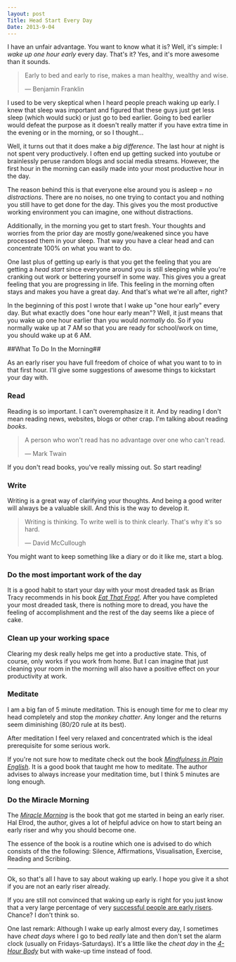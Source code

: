 ```yaml
---
layout: post
Title: Head Start Every Day
Date: 2013-9-04
---
```

I have an unfair advantage. You want to know what it is? Well, it's simple: I *wake up one hour early* every day. That's it? Yes, and it's more awesome than it sounds.

> Early to bed and early to rise, makes a man healthy, wealthy and wise. 
>
> — Benjamin Franklin

I used to be very skeptical when I heard people preach waking up early. I knew that sleep was important and figured that these guys just get less sleep (which would suck) or just go to bed earlier. Going to bed earlier would defeat the purpose as it doesn't really matter if you have extra time in the evening or in the morning, or so I thought...

Well, it turns out that it does make a *big difference*. The last hour at night is not spent very productively. I often end up getting sucked into youtube or brainlessly peruse random blogs and social media streams. However, the first hour in the morning can easily made into your most productive hour in the day.

The reason behind this is that everyone else around you is asleep = *no distractions*. There are no noises, no one trying to contact you and nothing you still have to get done for the day. This gives you the most productive working environment you can imagine, one without distractions.

Additionally, in the morning you get to start fresh. Your thoughts and worries from the prior day are mostly gone/weakened since you have processed them in your sleep. That way you have a clear head and can concentrate 100% on what you want to do.

One last plus of getting up early is that you get the feeling that you are getting a *head start* since everyone around you is still sleeping while you're cranking out work or bettering yourself in some way. This gives you a great feeling that you are progressing in life. This feeling in the morning often stays and makes you have a great day. And that's what we're all after, right?

In the beginning of this post I wrote that I wake up "one hour early" every day. But what exactly does "one hour early mean"? Well, it just means that you wake up one hour earlier than you would *normally* do. So if you normally wake up at 7 AM so that you are ready for school/work on time, you should wake up at 6 AM. 

##What To Do In the Morning##

As an early riser you have full freedom of choice of what you want to to in that first hour. I'll give some suggestions of awesome things to kickstart your day with.

### Read

Reading is so important. I can't overemphasize it it. And by reading I don't mean reading news, websites, blogs or other crap. I'm talking about reading *books*. 

> A person who won't read has no advantage over one who can't read.
> 
> — Mark Twain 

If you don't read books, you've really missing out. So start reading!

### Write

Writing is a great way of clarifying your thoughts. And being a good writer will always be a valuable skill. And this is the way to develop it.

> Writing is thinking. To write well is to think clearly. That's why it's so hard.
>
> — David McCullough

You might want to keep something like a diary or do it like me, start a blog.

### Do the most important work of the day

It is a good habit to start your day with your most dreaded task as Brian Tracy recommends in his book [*Eat That Frog!*](http://www.amazon.com/Eat-That-Frog-Great-Procrastinating/dp/1576754227). After you have completed your most dreaded task, there is nothing more to dread, you have the feeling of accomplishment and the rest of the day seems like a piece of cake.

### Clean up your working space
Clearing my desk really helps me get into a productive state. This, of course, only works if you work from home. But I can imagine that just cleaning your room in the morning will also have a positive effect on your productivity at work.

### Meditate

I am a big fan of 5 minute meditation. This is enough time for me to clear my head completely and stop the *monkey chatter*. Any longer and the returns seem diminishing (80/20 rule at its best). 

After meditation I feel very relaxed and concentrated which is the ideal prerequisite for some serious work. 

If you're not sure how to meditate check out the book [*Mindfulness in Plain English*](http://www.amazon.com/Mindfulness-Plain-English-Anniversary-Edition/dp/0861719069). It is a good book that taught me how to meditate. The author advises to always increase your meditation time, but I think 5 minutes are long enough.

### Do the Miracle Morning

The [*Miracle Morning*](http://www.amazon.com/Miracle-Morning-Not-So-Obvious-Guaranteed-ebook/dp/B00AKKS278/ref=sr_1_1?s=books&ie=UTF8&qid=1378363013&sr=1-1&keywords=miracle+morning) is the book that got me started in being an early riser. Hal Elrod, the author, gives a lot of helpful advice on how to start being an early riser and why you should become one. 

The essence of the book is a routine which one is advised to do which consists of the the following: Silence, Affirmations, Visualisation, Exercise, Reading and Scribing. 

***

Ok, so that's all I have to say about waking up early. I hope you give it a shot if you are not an early riser already. 

If you are still not convinced that waking up early is right for you just know that a very large percentage of very [successful people are early risers](http://www.huffingtonpost.com/2013/08/17/the-first-thing-these-suc_n_3588482.html). Chance? I don't think so. 

One last remark: Although I wake up early almost every day, I sometimes have *cheat days* where I go to bed *really* late and then don't set the alarm clock (usually on Fridays-Saturdays). It's a little like the *cheat day* in the [*4-Hour Body*](http://www.amazon.com/4-Hour-Body-incredible-superhuman-ebook/dp/B004M8S3Y6/ref=sr_1_1?ie=UTF8&qid=1378364240&sr=8-1&keywords=4+hour+body) but with wake-up time instead of food.